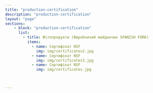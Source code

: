 ```yaml
---
title: "production-certification"
description: "production-certification"
layout: "page"
sections:
    - block: "production-certification"
      list:
        - title: Фітопродукти (Виробничий майданчик SPANISH FORK)
          items:
            - name: Сертифікат NSF
              img: img/certificates2.jpg
            - name: Сертифікат NSF
              img: img/certificates3.jpg
            - name: Сертифікат NSF
              img: img/certificates.jpg
      

  
---
```

